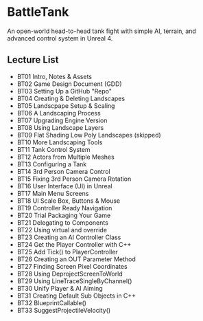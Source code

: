 # BattleTank
An open-world head-to-head tank fight with simple AI, terrain, and advanced control system in Unreal 4.

## Lecture List
* BT01 Intro, Notes & Assets
* BT02 Game Design Document (GDD)
* BT03 Setting Up a GitHub "Repo"
* BT04 Creating & Deleting Landscapes
* BT05 Landscpape Setup & Scaling
* BT06 A Landscaping Process
* BT07 Upgrading Engine Version
* BT08 Using Landscape Layers
* BT09 Flat Shading Low Poly Landscapes (skipped)
* BT10 More Landscaping Tools
* BT11 Tank Control System
* BT12 Actors from Multiple Meshes
* BT13 Configuring a Tank
* BT14 3rd Person Camera Control
* BT15 Fixing 3rd Person Camera Rotation
* BT16 User Interface (UI) in Unreal
* BT17 Main Menu Screens
* BT18 UI Scale Box, Buttons & Mouse
* BT19 Controller Ready Navigation
* BT20 Trial Packaging Your Game
* BT21 Delegating to Components
* BT22 Using virtual and override
* BT23 Creating an AI Controller Class
* BT24 Get the Player Controller with C++
* BT25 Add Tick() to PlayerController
* BT26 Creating an OUT Parameter Method
* BT27 Finding Screen Pixel Coordinates
* BT28 Using DeprojectScreenToWorld
* BT29 Using LineTraceSingleByChannel()
* BT30 Unify Player & AI Aiming
* BT31 Creating Default Sub Objects in C++
* BT32 BlueprintCallable()
* BT33 SuggestProjectileVelocity()
